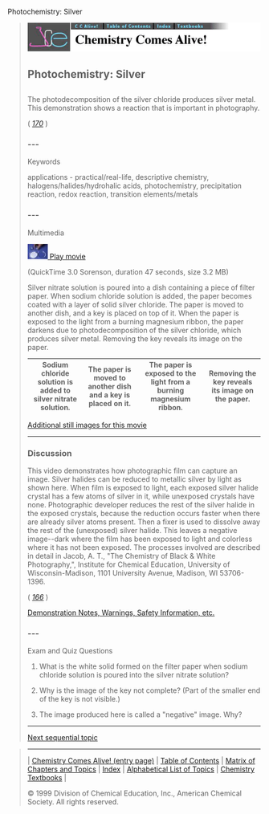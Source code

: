 





 Photochemistry: Silver
 



> ![Chemistry Comes Alive!](ccahead.gif)
> 
> 
> 
> 
> 
> 
> 
> 
> 
> ## Photochemistry: Silver
> 
> 
> 
> 
> 
> ## 
> 
> 
> 
> 
> 
>  The photodecomposition of the silver chloride produces silver metal. This demonstration shows a reaction that is important in photography.
>  
> 
> 
> 
> 
> 
> 
>  (
>  [*170*](CRED170.HTM)
>  )
>  
> 
> 
> 
> 
> ### ---
> 
> 
>  Keywords
> 
> 
> 
> 
>  applications - practical/real-life, descriptive chemistry, halogens/halides/hydrohalic acids, photochemistry, precipitation reaction, redox reaction, transition elements/metals
>  
> 
> 
> 
> 
> ### ---
> 
> 
>  Multimedia
> 
> 
> 
> 
> 
> 
> 
> 
> [![](0.JPG)
>  Play movie](../../MVHTM/PHOTOAG/PHOTOAG.HTM) 
> 
> 
> 
>  (QuickTime 3.0 Sorenson, duration 47 seconds, size 3.2 MB)
>  
> 
> 
> 
>  Silver nitrate solution is poured into a dish containing a piece
of filter paper. When sodium chloride solution is added, the paper
becomes coated with a layer of solid silver chloride. The paper is
moved to another dish, and a key is placed on top of it. When the
paper is exposed to the light from a burning magnesium ribbon, the
paper darkens due to photodecomposition of the silver chloride, which
produces silver metal. Removing the key reveals its image on the
paper.
>  
> 
> 
> 
> 
> 
> 
> 
> | Sodium chloride solution is added to silver nitrate solution. | The paper is moved to another dish and a key is placed on it. | The paper is exposed to the light from a burning magnesium ribbon. | Removing the key reveals its image on the paper. |
> | --- | --- | --- | --- |
> 
> 
> 
> 
> 
> 
> [Additional still images
for this movie](../../STHTM/PHOTOAG/PHOTOAG.HTM) 
> 
> 
> 
> 
> 
> ---
> 
> 
> 
> 
> ### Discussion
> 
> 
> 
> 
>  This video demonstrates how photographic film can capture an image. 
Silver halides can be reduced to metallic silver by light as shown here. 
When film is exposed to light, each exposed silver halide crystal has a few atoms of silver in it, 
while unexposed crystals have none. 
Photographic developer reduces the rest of the silver halide in the exposed crystals, 
because the reduction occurs faster when there are already silver atoms present. 
Then a fixer is used to dissolve away the rest of the (unexposed) silver halide. 
This leaves a negative image--dark where the film has been exposed to light 
and colorless where it has not been exposed. 
The processes involved are described in detail in 
Jacob, A. T., "The Chemistry of Black & White Photography,", 
Institute for Chemical Education, 
University of Wisconsin-Madison, 1101 University Avenue, Madison, WI 53706-1396.
>  
> 
> 
> 
> 
> 
> 
>  (
>  [*166*](CRED166.HTM)
>  )
>  
> 
> 
> 
> 
> 
> 
> [Demonstration Notes, Warnings, Safety Information, etc.](SAFETY.HTM) 
> 
> 
> 
> 
> 
> ### ---
> 
> 
>  Exam and Quiz Questions
> 
> 
> 
> 
>  1. What is the white solid formed on the filter paper when sodium chloride solution 
is poured into the silver nitrate solution?
>  
> 
> 
> 
>  2. Why is the image of the key not complete? (Part of the smaller end of the key is not visible.)
>  
> 
> 
> 
>  3. The image produced here is called a "negative" image. Why?
>  
> 
> 
> 
> 
> 
> 
> ---
> 
> 
> 
> 
> [Next sequential topic](../../MAIN/FORMC/PAGE1.HTM)



> ---
> 
> 
>  |
>  [Chemistry Comes Alive! (entry page)](../../INDEX.HTM) 
>  |
>  [Table of Contents](../../CONTENTS.HTM) 
>  |
>  [Matrix of Chapters and Topics](../../MATRIX.HTM) 
>  |
>  [Index](../../WORDS.HTM) 
>  |
>  [Alphabetical List of Topics](../../ALPHATOP.HTM) 
>  |
>  [Chemistry Textbooks](../../BOOKS.HTM) 
>  |
>  
>  © 1999 Division of Chemical Education, Inc.,
American Chemical Society. All rights reserved.





